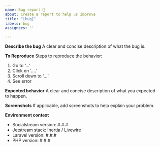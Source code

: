 ```yaml
---
name: Bug report 🐛
about: Create a report to help us improve
title: "[bug]"
labels: bug
assignees: ''

---
```


**Describe the bug**
A clear and concise description of what the bug is.

**To Reproduce**
Steps to reproduce the behavior:
1. Go to '...'
2. Click on '....'
3. Scroll down to '....'
4. See error

**Expected behavior**
A clear and concise description of what you expected to happen.

**Screenshots**
If applicable, add screenshots to help explain your problem. 

**Environment context**
- Socialstream version: #.#.#
- Jetstream stack: Inertia / Livewire
- Laravel version: #.#.#
- PHP version: #.#.#
